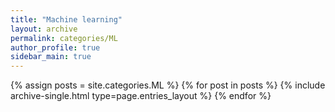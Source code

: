```yaml
---
title: "Machine learning"
layout: archive
permalink: categories/ML
author_profile: true
sidebar_main: true
---
```


{% assign posts = site.categories.ML %}
{% for post in posts %} {% include archive-single.html type=page.entries_layout %} {% endfor %}